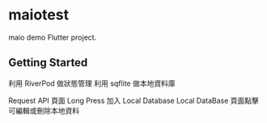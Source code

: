 # maiotest

maio demo Flutter project.

## Getting Started

利用 RiverPod 做狀態管理
利用 sqflite 做本地資料庫

Request API 頁面 Long Press 加入 Local Database
Local DataBase 頁面點擊可編輯或刪除本地資料
